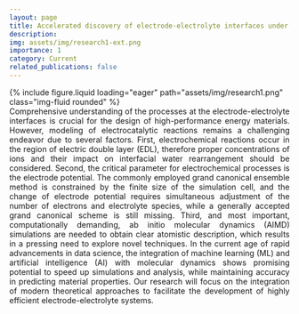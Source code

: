 ```yaml
---
layout: page
title: Accelerated discovery of electrode-electrolyte interfaces under operating conditions
description:
img: assets/img/research1-ext.png
importance: 1
category: Current
related_publications: false
---
```


<div class="row justify-content-center">
  <div class="col-md-8 mt-3 mt-md-0">
    {% include figure.liquid loading="eager" path="assets/img/research1.png" class="img-fluid rounded" %}
  </div>
</div>

<div style="text-align: justify">
  Comprehensive understanding of the processes at the electrode-electrolyte interfaces is crucial for the design of high-performance energy materials. However, modeling of electrocatalytic reactions remains a challenging endeavor due to several factors. First, electrochemical reactions occur in the region of electric double layer (EDL), therefore proper concentrations of ions and their impact on interfacial water rearrangement should be considered. Second, the critical parameter for electrochemical processes is the electrode potential. The commonly employed grand canonical ensemble method is constrained by the finite size of the simulation cell, and the change of electrode potential requires simultaneous adjustment of the number of electrons and electrolyte species, while a generally accepted grand canonical scheme is still missing. Third, and most important, computationally demanding, ab initio molecular dynamics (AIMD) simulations are needed to obtain clear atomistic description, which results in a pressing need to explore novel techniques. In the current age of rapid advancements in data science, the integration of machine learning (ML) and artificial intelligence (AI) with molecular dynamics shows promising potential to speed up simulations and analysis, while maintaining accuracy in predicting material properties. Our research will focus on the integration of modern theoretical approaches to facilitate the development of highly efficient electrode-electrolyte systems.
</div>
